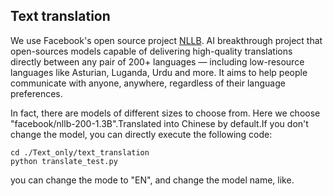 ## Text translation

We use Facebook's open source project [NLLB](https://github.com/facebookresearch/fairseq/tree/nllb). AI breakthrough project that open-sources models capable of delivering high-quality translations directly between any pair of 200+ languages — including low-resource languages like Asturian, Luganda, Urdu and more. It aims to help people communicate with anyone, anywhere, regardless of their language preferences.

In fact, there are models of different sizes to choose from. Here we choose "facebook/nllb-200-1.3B".Translated into Chinese by default.If you don't change the model, you can directly execute the following code:
```
cd ./Text_only/text_translation
python translate_test.py
```
you can change the mode to "EN", and change the model name, like.

